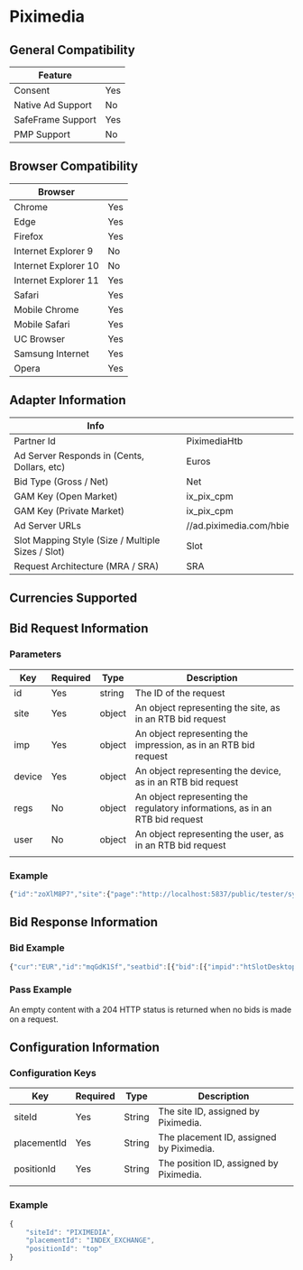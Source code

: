 # Piximedia
## General Compatibility
|Feature|  |
|---|---|
| Consent | Yes |
| Native Ad Support | No |
| SafeFrame Support | Yes |
| PMP Support | No |
 
## Browser Compatibility
| Browser |  |
|--- |---|
| Chrome | Yes |
| Edge | Yes |
| Firefox | Yes |
| Internet Explorer 9 | No |
| Internet Explorer 10 | No |
| Internet Explorer 11 | Yes |
| Safari | Yes |
| Mobile Chrome | Yes |
| Mobile Safari | Yes |
| UC Browser | Yes |
| Samsung Internet | Yes |
| Opera | Yes |
 
## Adapter Information
| Info | |
|---|---|
| Partner Id | PiximediaHtb |
| Ad Server Responds in (Cents, Dollars, etc) | Euros |
| Bid Type (Gross / Net) | Net |
| GAM Key (Open Market) | ix_pix_cpm |
| GAM Key (Private Market) | ix_pix_cpm |
| Ad Server URLs | //ad.piximedia.com/hbie |
| Slot Mapping Style (Size / Multiple Sizes / Slot) | Slot |
| Request Architecture (MRA / SRA) | SRA |
 
## Currencies Supported
 
## Bid Request Information
### Parameters
| Key | Required | Type | Description |
|---|---|---|---|
| id | Yes | string | The ID of the request |
| site | Yes | object | An object representing the site, as in an RTB bid request |
| imp | Yes | object | An object representing the impression, as in an RTB bid request |
| device | Yes | object | An object representing the device, as in an RTB bid request |
| regs | No | object | An object representing the regulatory informations, as in an RTB bid request |
| user | No | object | An object representing the user, as in an RTB bid request |
| | | | |
 
### Example
```javascript
{"id":"zoXlM8P7","site":{"page":"http://localhost:5837/public/tester/system-tester.html","domain":"http://localhost","name":"localhost"},"imp":[{"id":"htSlotDesktopAId","ext":{"piximedia":{"siteId":"PIXIMEDIA","placementId":"INDEX_EXCHANGE","positionId":"mpu"}},"banner":{"w":300,"h":250}},{"id":"htSlotDesktopAId","ext":{"piximedia":{"siteId":"PIXIMEDIA","placementId":"INDEX_EXCHANGE","positionId":"mpu"}},"banner":{"w":300,"h":600}},{"id":"htSlotDesktopAId","ext":{"piximedia":{"siteId":"PIXIMEDIA","placementId":"INDEX_EXCHANGE","positionId":"top"}},"banner":{"w":728,"h":90}}],"device":{"ua":"Mozilla/5.0 (Macintosh; Intel Mac OS X 10_14_3) AppleWebKit/537.36 (KHTML, like Gecko) Chrome/77.0.3823.0 Safari/537.36","language":"en-GB"},"regs":{"ext":{"gdpr":0}},"user":{"ext":{"consent":""}}}
```
 
## Bid Response Information
### Bid Example
```javascript
{"cur":"EUR","id":"mqGdK1Sf","seatbid":[{"bid":[{"impid":"htSlotDesktopAId","price":200,"width":"300","height":"250","crid":"371134","adm":"<div id=\"default-creative\"></div>"},{"impid":"htSlotDesktopAId","price":200,"width":"300","height":"600","crid":"371134","adm":"<div id=\"default-creative\"></div>"}]}]}
```
### Pass Example
An empty content with a 204 HTTP status is returned when no bids is made on a request.
 
## Configuration Information
### Configuration Keys
| Key | Required | Type | Description |
|---|---|---|---|
| siteId | Yes | String | The site ID, assigned by Piximedia. |
| placementId | Yes | String | The placement ID, assigned by Piximedia. |
| positionId | Yes | String | The position ID, assigned by Piximedia. |
| | | | |
### Example
```javascript
{
    "siteId": "PIXIMEDIA",
    "placementId": "INDEX_EXCHANGE",
    "positionId": "top"
}
```
